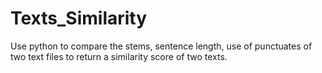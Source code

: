 # Texts_Similarity
Use python to compare the stems, sentence length, use of punctuates of two text files to return a similarity score of two texts.
